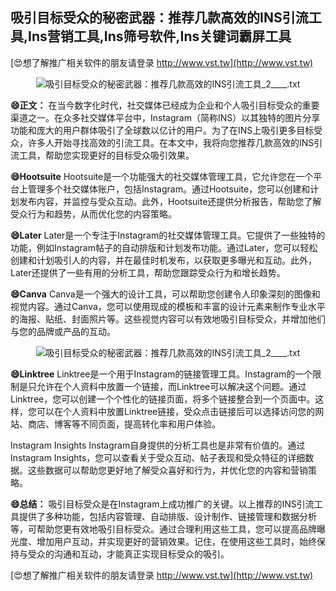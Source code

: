 ## **吸引目标受众的秘密武器：推荐几款高效的INS引流工具,Ins营销工具,Ins筛号软件,Ins关键词霸屏工具**

[😍想了解推广相关软件的朋友请登录 http://www.vst.tw](http://www.vst.tw)

 <center><img src="https://vst.tw/MP4/tuiguang/png/3.png" alt="吸引目标受众的秘密武器：推荐几款高效的INS引流工具_2____.txt"></center>

**😄正文：**
在当今数字化时代，社交媒体已经成为企业和个人吸引目标受众的重要渠道之一。在众多社交媒体平台中，Instagram（简称INS）以其独特的图片分享功能和庞大的用户群体吸引了全球数以亿计的用户。为了在INS上吸引更多目标受众，许多人开始寻找高效的引流工具。在本文中，我将向您推荐几款高效的INS引流工具，帮助您实现更好的目标受众吸引效果。

**😄Hootsuite**
Hootsuite是一个功能强大的社交媒体管理工具，它允许您在一个平台上管理多个社交媒体账户，包括Instagram。通过Hootsuite，您可以创建和计划发布内容，并监控与受众互动。此外，Hootsuite还提供分析报告，帮助您了解受众行为和趋势，从而优化您的内容策略。

**😄Later**
Later是一个专注于Instagram的社交媒体管理工具。它提供了一些独特的功能，例如Instagram帖子的自动排版和计划发布功能。通过Later，您可以轻松创建和计划吸引人的内容，并在最佳时机发布，以获取更多曝光和互动。此外，Later还提供了一些有用的分析工具，帮助您跟踪受众行为和增长趋势。

**😄Canva**
Canva是一个强大的设计工具，可以帮助您创建令人印象深刻的图像和视觉内容。通过Canva，您可以使用现成的模板和丰富的设计元素来制作专业水平的海报、贴纸、封面照片等。这些视觉内容可以有效地吸引目标受众，并增加他们与您的品牌或产品的互动。

 <center><img src="https://vst.tw/MP4/tuiguang/png/3.png" alt="吸引目标受众的秘密武器：推荐几款高效的INS引流工具_2____.txt"></center>

**😄Linktree**
Linktree是一个用于Instagram的链接管理工具。Instagram的一个限制是只允许在个人资料中放置一个链接，而Linktree可以解决这个问题。通过Linktree，您可以创建一个个性化的链接页面，将多个链接整合到一个页面中。这样，您可以在个人资料中放置Linktree链接，受众点击链接后可以选择访问您的网站、商店、博客等不同页面，提高转化率和用户体验。

Instagram Insights
Instagram自身提供的分析工具也是非常有价值的。通过Instagram Insights，您可以查看关于受众互动、帖子表现和受众特征的详细数据。这些数据可以帮助您更好地了解受众喜好和行为，并优化您的内容和营销策略。

**😄总结：**
吸引目标受众是在Instagram上成功推广的关键。以上推荐的INS引流工具提供了多种功能，包括内容管理、自动排版、设计制作、链接管理和数据分析等，可帮助您更有效地吸引目标受众。通过合理利用这些工具，您可以提高品牌曝光度、增加用户互动，并实现更好的营销效果。记住，在使用这些工具时，始终保持与受众的沟通和互动，才能真正实现目标受众的吸引。

[😍想了解推广相关软件的朋友请登录 http://www.vst.tw](http://www.vst.tw)



